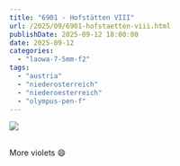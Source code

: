 ```yaml
---
title: "6901 - Hofstätten VIII"
url: /2025/09/6901-hofstaetten-viii.html
publishDate: 2025-09-12 18:00:00
date: 2025-09-12
categories:
  - "laowa-7-5mm-f2"
tags:
  - "austria"
  - "niederosterreich"
  - "niederoesterreich"
  - "olympus-pen-f"
---
```

<div class="container">
<div class="center"><a target="_blank" href="https://d25zfm9zpd7gm5.cloudfront.net/1200x1200/2021/20210405_142307_lr.jpg"><img class="webfeedsFeaturedVisual" src="https://d25zfm9zpd7gm5.cloudfront.net/0600x0600/2021/20210405_142307_lr.jpg" /></a></div>
</div>
<br />

More violets :smile:
